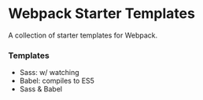 # Webpack Starter Templates
A collection of starter templates for Webpack.

### Templates
- Sass: w/ watching
- Babel: compiles to ES5
- Sass & Babel
